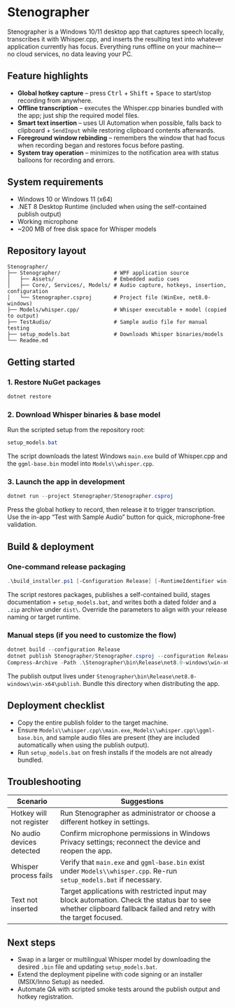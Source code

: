 # Stenographer

Stenographer is a Windows 10/11 desktop app that captures speech locally, transcribes it with Whisper.cpp, and inserts the resulting text into whatever application currently has focus. Everything runs offline on your machine—no cloud services, no data leaving your PC.

## Feature highlights
- **Global hotkey capture** – press <kbd>Ctrl</kbd> + <kbd>Shift</kbd> + <kbd>Space</kbd> to start/stop recording from anywhere.
- **Offline transcription** – executes the Whisper.cpp binaries bundled with the app; just ship the required model files.
- **Smart text insertion** – uses UI Automation when possible, falls back to clipboard + `SendInput` while restoring clipboard contents afterwards.
- **Foreground window rebinding** – remembers the window that had focus when recording began and restores focus before pasting.
- **System tray operation** – minimizes to the notification area with status balloons for recording and errors.

## System requirements
- Windows 10 or Windows 11 (x64)
- .NET 8 Desktop Runtime (included when using the self-contained publish output)
- Working microphone
- ~200 MB of free disk space for Whisper models

## Repository layout
```
Stenographer/
├── Stenographer/                 # WPF application source
│   ├── Assets/                   # Embedded audio cues
│   ├── Core/, Services/, Models/ # Audio capture, hotkeys, insertion, configuration
│   └── Stenographer.csproj       # Project file (WinExe, net8.0-windows)
├── Models/whisper.cpp/           # Whisper executable + model (copied to output)
├── TestAudio/                    # Sample audio file for manual testing
├── setup_models.bat              # Downloads Whisper binaries/models
└── Readme.md
```

## Getting started
### 1. Restore NuGet packages
```powershell
dotnet restore
```

### 2. Download Whisper binaries & base model
Run the scripted setup from the repository root:
```powershell
setup_models.bat
```
The script downloads the latest Windows `main.exe` build of Whisper.cpp and the `ggml-base.bin` model into `Models\\whisper.cpp`.

### 3. Launch the app in development
```powershell
dotnet run --project Stenographer/Stenographer.csproj
```
Press the global hotkey to record, then release it to trigger transcription. Use the in-app “Test with Sample Audio” button for quick, microphone-free validation.

## Build & deployment
### One-command release packaging
```powershell
.\build_installer.ps1 [-Configuration Release] [-RuntimeIdentifier win-x64] [-VersionTag v1.0.0]
```
The script restores packages, publishes a self-contained build, stages documentation + `setup_models.bat`, and writes both a dated folder and a `.zip` archive under `dist\`. Override the parameters to align with your release naming or target runtime.

### Manual steps (if you need to customize the flow)
```powershell
dotnet build --configuration Release
dotnet publish Stenographer/Stenographer.csproj --configuration Release --runtime win-x64 --self-contained true
Compress-Archive -Path .\Stenographer\bin\Release\net8.0-windows\win-x64\publish\* -DestinationPath Stenographer-package.zip
```
The publish output lives under `Stenographer\bin\Release\net8.0-windows\win-x64\publish`. Bundle this directory when distributing the app.

## Deployment checklist
- Copy the entire publish folder to the target machine.
- Ensure `Models\\whisper.cpp\\main.exe`, `Models\\whisper.cpp\\ggml-base.bin`, and sample audio files are present (they are included automatically when using the publish output).
- Run `setup_models.bat` on fresh installs if the models are not already bundled.

## Troubleshooting
| Scenario | Suggestions |
| --- | --- |
| Hotkey will not register | Run Stenographer as administrator or choose a different hotkey in settings. |
| No audio devices detected | Confirm microphone permissions in Windows Privacy settings; reconnect the device and reopen the app. |
| Whisper process fails | Verify that `main.exe` and `ggml-base.bin` exist under `Models\\whisper.cpp`. Re-run `setup_models.bat` if necessary. |
| Text not inserted | Target applications with restricted input may block automation. Check the status bar to see whether clipboard fallback failed and retry with the target focused. |

## Next steps
- Swap in a larger or multilingual Whisper model by downloading the desired `.bin` file and updating `setup_models.bat`.
- Extend the deployment pipeline with code signing or an installer (MSIX/Inno Setup) as needed.
- Automate QA with scripted smoke tests around the publish output and hotkey registration.

